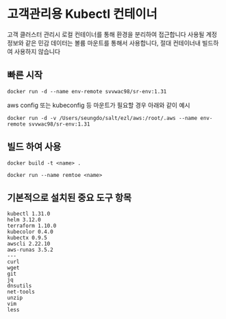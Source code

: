 # 고객관리용 Kubectl 컨테이너
고객 클러스터 관리시 로컬 컨테이너를 통해 환경을 분리하여 접근합니다
사용될 계정 정보와 같은 민감 데이터는 볼륨 마운트를 통해서 사용합니다, 절대 컨테이너내 빌드하여 사용하지 않습니다

## 빠른 시작

```
docker run -d --name env-remote svvwac98/sr-env:1.31
```

aws config 또는 kubeconfig 등 마운트가 필요할 경우 아래와 같이 예시
```
docker run -d -v /Users/seungdo/salt/ezl/aws:/root/.aws --name env-remote svvwac98/sr-env:1.31
```

## 빌드 하여 사용

```
docker build -t <name> .
```

```
docker run --name remtoe <name>
```

## 기본적으로 설치된 중요 도구 항목
    kubectl 1.31.0
    helm 3.12.0
    terraform 1.10.0
    kubecolor 0.4.0
    kubectx 0.9.5
    awscli 2.22.10
    aws-runas 3.5.2
    ---
    curl
    wget
    git
    jq
    dnsutils
    net-tools
    unzip
    vim
    less